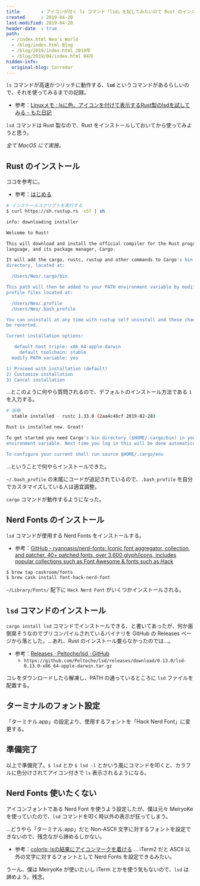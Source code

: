 ```yaml
---
title        : アイコンが付く ls コマンド「lsd」を試してみたいので Rust のインストールからやってみる
created      : 2019-04-20
last-modified: 2019-04-20
header-date  : true
path:
  - /index.html Neo's World
  - /blog/index.html Blog
  - /blog/2019/index.html 2019年
  - /blog/2019/04/index.html 04月
hidden-info:
  original-blog: Corredor
---
```


`ls` コマンドが高速かつリッチに動作する、**`lsd`** というコマンドがあるらしいので、それを使ってみるまでの記録。

- 参考：[Linuxメモ : lsに色、アイコンを付けて表示するRust製のlsdを試してみる - もた日記](https://wonderwall.hatenablog.com/entry/2019/03/04/220000)

`lsd` コマンドは Rust 製なので、Rust をインストールしておいてから使ってみようと思う。

*全て MacOS にて実施。*

## Rust のインストール

ココを参考に。

- 参考：[はじめる](https://doc.rust-jp.rs/the-rust-programming-language-ja/1.6/book/getting-started.html)

```bash
# インストールスクリプトを実行する
$ curl https://sh.rustup.rs -sSf | sh

info: downloading installer

Welcome to Rust!

This will download and install the official compiler for the Rust programming
language, and its package manager, Cargo.

It will add the cargo, rustc, rustup and other commands to Cargo's bin
directory, located at:

  /Users/Neo/.cargo/bin

This path will then be added to your PATH environment variable by modifying the
profile files located at:

  /Users/Neo/.profile
  /Users/Neo/.bash_profile

You can uninstall at any time with rustup self uninstall and these changes will
be reverted.

Current installation options:

   default host triple: x86_64-apple-darwin
     default toolchain: stable
  modify PATH variable: yes

1) Proceed with installation (default)
2) Customize installation
3) Cancel installation
```

…とこのように何やら質問されるので、デフォルトのインストール方法である `1` を入力する。

```bash
# 省略
  stable installed - rustc 1.33.0 (2aa4c46cf 2019-02-28)

Rust is installed now. Great!

To get started you need Cargo's bin directory ($HOME/.cargo/bin) in your PATH
environment variable. Next time you log in this will be done automatically.

To configure your current shell run source $HOME/.cargo/env
```

…ということで何やらインストールできた。

`~/.bash_profile` の末尾にコードが追記されているので、`.bash_profile` を自分でカスタマイズしている人は適宜調整。

`cargo` コマンドが動作するようになった。

## Nerd Fonts のインストール

`lsd` コマンドが使用する Nerd Fonts をインストールする。

- 参考：[GitHub - ryanoasis/nerd-fonts: Iconic font aggregator, collection, and patcher. 40+ patched fonts, over 3,600 glyph/icons, includes popular collections such as Font Awesome & fonts such as Hack](https://github.com/ryanoasis/nerd-fonts)

```bash
$ brew tap caskroom/fonts
$ brew cask install font-hack-nerd-font
```

`~/Library/Fonts/` 配下に `Hack Nerd Font` がいくつかインストールされる。

## `lsd` コマンドのインストール

`cargo install lsd` コマンドでインストールできる、と書いてあったが、何か面倒臭そうなのでプリコンパイルされているバイナリを GitHub の Releases ページから落とした。…あれ、Rust のインストール要らなかったのでは…。

- 参考：[Releases · Peltoche/lsd · GitHub](https://github.com/Peltoche/lsd/releases)
  - `https://github.com/Peltoche/lsd/releases/download/0.13.0/lsd-0.13.0-x86_64-apple-darwin.tar.gz`

コレをダウンロードしたら解凍し、PATH の通っているところに `lsd` ファイルを配置する。

## ターミナルのフォント設定

「ターミナル.app」の設定より、使用するフォントを「Hack Nerd Font」に変更する。

## 準備完了

以上で準備完了。`$ lsd` とか `$ lsd -l` とかいう風にコマンドを叩くと、カラフルに色分けされてアイコン付きで `ls` 表示されるようになる。

## Nerd Fonts 使いたくない

アイコンフォントである Nerd Font を使うよう設定したが、僕は元々 MeiryoKe を使っていたので、`lsd` コマンドを叩く時以外の表示が狂ってしまう。

…どうやら「ターミナル.app」だと Non-ASCII 文字に対するフォントを設定できないので、残念ながら諦めるしかない。

- 参考：[colorls: lsの結果にアイコンマークを着ける](https://rcmdnk.com/blog/2017/07/24/computer-ruby/) … iTerm2 だと ASCII 以外の文字に対するフォントとして Nerd Fonts を設定できるみたい。

うーん、僕は MeiryoKe が使いたいし iTerm とかを使う気もないので、`lsd` は諦めよう。残念。
